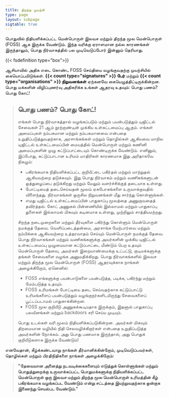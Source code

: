 ```yaml
---
title: திறந்த முயற்சி
type: page
layout: subpage
sigtable: true
---
```


பொதுவில் நிதியளிக்கப்பட்ட மென்பொருள் இலவச மற்றும் திறந்த மூல மென்பொருள் (FOSS) ஆக இருக்க வேண்டும். இந்த வரிக்கு ஏராளமான நல்ல காரணங்கள் இருந்தாலும், பொது நிர்வாகத்தில் பல முடிவெடுப்போர் இன்னும் தெரியாது.

{{< fsdefinition type="box">}}

ஆசியாவில் அதிக எடை கொண்ட FOSS செய்தியை வழங்குவதற்கு முயற்சியில் கையொப்பமிடுங்கள். **{{< count type="signatures" >}}  பேர்** மற்றும்  **{{< count type="organisations" >}} நிறுவனங்கள்** ஏற்கனவே கையெழுத்திட்டிருக்கின்றன. பொது மக்களின் விழிப்புணர்வு அதிகரிக்க உங்கள் ஆதரவு உதவும்: பொது பணம்? பொது கோட்!

> ## பொது பணம்? பொது கோட்!
>
> எங்கள் பொது நிர்வாகத்தால் வழங்கப்படும் மற்றும் பயன்படுத்தும் டிஜிட்டல் சேவைகள் 21 ஆம் நூற்றாண்டின் முக்கிய உள்கட்டமைப்பு ஆகும். எங்கள் அமைப்புகள் நம்பகமான மற்றும் நம்பகமானவை என்பதை உறுதிப்படுத்துவதற்காக, அரசாங்கங்கள் மற்றும் தொழில்கள் ஆகியவை மாநில டிஜிட்டல் உள்கட்டமைப்பின் மையத்தில் மென்பொருள் மற்றும் கணினி அமைப்புகளின் முழு கட்டுப்பாட்டையும் கொண்டிருக்க வேண்டும். எனினும், இப்போது, ​​கட்டுப்பாடான உரிமம் மாதிரிகள் காரணமாக இது அரிதாகவே நிகழும்:
>
> * பகிரங்கமாக நிதியளிக்கப்பட்ட குறியீட்டை பகிர்தல் மற்றும் மாற்றுதல் ஆகியவற்றை தடுக்கவும். இது பொது நிர்வாகம் மற்றும் வணிகங்களுடன் ஒத்துழைப்பை தடுக்கிறது மற்றும் மேலும் வளர்ச்சிக்குத் தடையாக உள்ளது.
> * போட்டியைத் தடைசெய்வதன் மூலம் ஏகபோகங்களை உருவாக்குவதில் விளைந்தது. நிர்வாகங்கள் ஒருசில நிறுவனங்கள் மீது சார்ந்து கொள்ளுங்கள்.
> * எமது டிஜிட்டல் உள்கட்டமைப்பின் பாதுகாப்பு மூலத்தை அணுகுவதைத் தவிர்த்தல். கோட் அணுகல் பின்னணியில் இல்லாமல் மற்றும் பாதுகாப்பு துளைகள் இல்லாமல் மிகவும் கடினமாக உள்ளது, முற்றிலும் சாத்தியமற்றது.
>
> சிறந்த நடைமுறைகளை மற்றும் தீர்வுகளை பகிர்ந்து கொள்ளும் மென்பொருள் நமக்குத் தேவை. வெளிப்படைத்தன்மை, அரசாங்க மேற்பார்வை மற்றும் நம்பிக்கை ஆகியவற்றை உத்தரவாதம் செய்யும் மென்பொருள் நமக்குத் தேவை. பொது நிர்வாகங்கள் மற்றும் வணிகங்களுக்கு அவர்களின் முக்கிய டிஜிட்டல் உள்கட்டமைப்பு முழுமையான கட்டுப்பாட்டை மீண்டும் பெற உதவும் மென்பொருள் தேவை, அவர்கள் இறையாண்மைக்கு உட்பட்டு, குடிமக்களுக்கு தங்கள் சேவைகளை வழங்க அனுமதிக்கிறது. பொது நிர்வாகங்களில் இலவச மற்றும் திறந்த மூல மென்பொருள் (FOSS) ஆதரவுக்காக நாங்கள் அழைக்கிறோம், ஏனெனில்:
>
> * FOSS எங்களுக்கு பயன்பாடுகளை பயன்படுத்த, படிக்க, பகிர்ந்து மற்றும் மேம்படுத்த உதவும்.
> * FOSS உரிமங்கள் போட்டியை தடை செய்வதற்காக கட்டுப்பாட்டு உரிமங்களைப் பயன்படுத்தும் வழங்குநர்களிடமிருந்து சேவைகளைப் பூட்டப்படாமல் பாதுகாக்கின்றன.
> * FOSS மூல குறியீடு அணுகக்கூடியதாக இருக்கும், இதனால் பாதுகாப்பு பலவீனங்கள் மற்றும் backdoors சரி செய்ய முடியும்.
>
> பொது உடல்கள் வரி மூலம் நிதியளிக்கப்படுகின்றன. அவர்கள் மிகவும் திறமையான வழியில் நிதி செலவழிக்கிறார்கள் என்பதை உறுதிப்படுத்த அவர்களின் நோக்கம். அது பொது பணமாக இருந்தால், அது பொதுக் குறியீடுகளாக இருக்க வேண்டும்!

>
எனவேதான், கீழ்க்கண்டவாறு நாங்கள் தீர்மானிக்கின்றோம், முடிவெடுப்பவர்கள், தொழில்கள் மற்றும் பிரதிநிதிகளை நாங்கள் அழைக்கிறோம்:
>
> **"தேவையான அனைத்து நடவடிக்கைகளையும் எடுத்துக் கொள்ளுங்கள் மற்றும் பொதுத்துறைக்கு உருவாக்கப்பட்ட பொதுமக்களுக்கு நிதியளிக்கப்பட்ட மென்பொருள் ஒரு இலவச மற்றும் திறந்த மூல மென்பொருள் உரிமத்தின் கீழ் பகிரங்கமாக வழங்கப்பட வேண்டும் என்று சட்டத்தை இயற்றுவதற்காக ஒன்றாக இணைந்து செயல்பட வேண்டும்."**

[fs]: https://en.wikipedia.org/wiki/Free_and_open-source_software